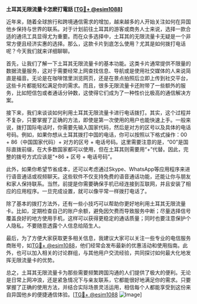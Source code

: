 **土耳其无限流量卡怎麽打電話 [[TG💪+ @esim1088](https://t.me/s/esim1088)]**

近年来，随着全球旅行和跨境通信需求的增加，越来越多的人开始关注如何在异国他乡保持与世界的联系。对于计划前往土耳其的游客或商务人士来说，选择一款合适的通讯工具显得尤为重要。而在众多选择中，土耳其的无限流量卡无疑是一个非常方便且经济实惠的选择。那么，这款卡片到底怎么使用？尤其是如何拨打电话呢？今天我们就来详细聊聊。

首先，让我们了解一下土耳其无限流量卡的基本功能。这类卡片通常提供不限量的数据流量服务，这对于需要经常上网查找信息、导航或是使用社交媒体的人来说简直是福音。无论是在咖啡馆里浏览网页，还是在景点拍照后立即上传到社交平台，这些卡片都能轻松满足你的需求。而且，很多无限流量卡还附带了一些额外的服务，比如短信包或者通话分钟数，这使得它们成为了一种性价比极高的通信解决方案。

接下来，我们来谈谈如何利用土耳其无限流量卡进行电话拨打。其实，这个过程并不复杂，只要掌握了正确的方法，即使是第一次使用的用户也能快速上手。一般来说，拨打国际电话时，你需要先输入国家代码，然后是对方的区号以及具体的电话号码。例如，如果你想从土耳其拨打中国的电话，你可以按照以下格式操作：00 + 86（中国国家代码）+ 对方的区号 + 电话号码。这里需要注意的是，“00”是国际直拨前缀，在大多数国家都可以使用，但在土耳其则需要用“+”代替。因此，完整的拨号方式应该是“+86 + 区号 + 电话号码”。

此外，如果你希望节省成本，还可以考虑通过Skype、WhatsApp等应用程序来进行语音通话或视频聊天。这些软件不仅支持免费的语音通话功能，还能让你与朋友和家人保持联系。当然，前提是你需要确保手机已经连接到互联网，并且安装了相应的应用程序。一旦完成设置，就可以像平常一样拨打电话了。

除了基本的拨打方法外，还有一些小技巧可以帮助你更好地利用土耳其无限流量卡。比如，定期检查自己的账户余额，避免因欠费而导致服务中断；尽量选择信号覆盖良好的地方使用手机，这样可以获得更稳定的通话质量；同时也要注意保护个人隐私，不要随意透露个人信息给陌生人。

最后，为了方便大家获取更多相关信息，我建议大家可以关注一些专业的电信服务商账号，如[TG💪+ @esim1088](https://t.me/s/esim1088)，他们经常会发布最新的优惠活动和使用指南。此外，也可以加入相关的讨论群组，与其他用户交流经验，共同探讨如何最大化地发挥无限流量卡的优势。

总之，土耳其无限流量卡为那些需要频繁跨国沟通的人们提供了极大的便利。无论是日常上网冲浪，还是紧急情况下与亲友联系，它都能很好地满足你的需求。只要掌握了正确的使用方法，并结合实际场景灵活运用，相信每个人都能享受到这份来自异国他乡的便捷通信体验。[[TG💪+ @esim1088](https://t.me/s/esim1088) ![Image](https://i.postimg.cc/4NQfJmqS/Snipaste-2025-05-13-00-14-12.png)]